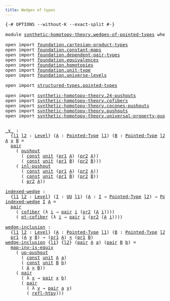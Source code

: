 ```yaml
---
title: Wedges of types
---
```


<pre class="Agda"><a id="41" class="Symbol">{-#</a> <a id="45" class="Keyword">OPTIONS</a> <a id="53" class="Pragma">--without-K</a> <a id="65" class="Pragma">--exact-split</a> <a id="79" class="Symbol">#-}</a>

<a id="84" class="Keyword">module</a> <a id="91" href="synthetic-homotopy-theory.wedges-of-pointed-types.html" class="Module">synthetic-homotopy-theory.wedges-of-pointed-types</a> <a id="141" class="Keyword">where</a>

<a id="148" class="Keyword">open</a> <a id="153" class="Keyword">import</a> <a id="160" href="foundation.cartesian-product-types.html" class="Module">foundation.cartesian-product-types</a>
<a id="195" class="Keyword">open</a> <a id="200" class="Keyword">import</a> <a id="207" href="foundation.constant-maps.html" class="Module">foundation.constant-maps</a>
<a id="232" class="Keyword">open</a> <a id="237" class="Keyword">import</a> <a id="244" href="foundation.dependent-pair-types.html" class="Module">foundation.dependent-pair-types</a>
<a id="276" class="Keyword">open</a> <a id="281" class="Keyword">import</a> <a id="288" href="foundation.equivalences.html" class="Module">foundation.equivalences</a>
<a id="312" class="Keyword">open</a> <a id="317" class="Keyword">import</a> <a id="324" href="foundation.homotopies.html" class="Module">foundation.homotopies</a>
<a id="346" class="Keyword">open</a> <a id="351" class="Keyword">import</a> <a id="358" href="foundation.unit-type.html" class="Module">foundation.unit-type</a>
<a id="379" class="Keyword">open</a> <a id="384" class="Keyword">import</a> <a id="391" href="foundation.universe-levels.html" class="Module">foundation.universe-levels</a>

<a id="419" class="Keyword">open</a> <a id="424" class="Keyword">import</a> <a id="431" href="structured-types.pointed-types.html" class="Module">structured-types.pointed-types</a>

<a id="463" class="Keyword">open</a> <a id="468" class="Keyword">import</a> <a id="475" href="synthetic-homotopy-theory.24-pushouts.html" class="Module">synthetic-homotopy-theory.24-pushouts</a>
<a id="513" class="Keyword">open</a> <a id="518" class="Keyword">import</a> <a id="525" href="synthetic-homotopy-theory.cofibers.html" class="Module">synthetic-homotopy-theory.cofibers</a>
<a id="560" class="Keyword">open</a> <a id="565" class="Keyword">import</a> <a id="572" href="synthetic-homotopy-theory.cocones-pushouts.html" class="Module">synthetic-homotopy-theory.cocones-pushouts</a>
<a id="615" class="Keyword">open</a> <a id="620" class="Keyword">import</a> <a id="627" href="synthetic-homotopy-theory.pushouts.html" class="Module">synthetic-homotopy-theory.pushouts</a>
<a id="662" class="Keyword">open</a> <a id="667" class="Keyword">import</a> <a id="674" href="synthetic-homotopy-theory.universal-property-pushouts.html" class="Module">synthetic-homotopy-theory.universal-property-pushouts</a>

</pre>
<pre class="Agda"><a id="_∨_"></a><a id="742" href="synthetic-homotopy-theory.wedges-of-pointed-types.html#742" class="Function Operator">_∨_</a> <a id="746" class="Symbol">:</a>
  <a id="750" class="Symbol">{</a><a id="751" href="synthetic-homotopy-theory.wedges-of-pointed-types.html#751" class="Bound">l1</a> <a id="754" href="synthetic-homotopy-theory.wedges-of-pointed-types.html#754" class="Bound">l2</a> <a id="757" class="Symbol">:</a> <a id="759" href="Agda.Primitive.html#597" class="Postulate">Level</a><a id="764" class="Symbol">}</a> <a id="766" class="Symbol">(</a><a id="767" href="synthetic-homotopy-theory.wedges-of-pointed-types.html#767" class="Bound">A</a> <a id="769" class="Symbol">:</a> <a id="771" href="structured-types.pointed-types.html#383" class="Function">Pointed-Type</a> <a id="784" href="synthetic-homotopy-theory.wedges-of-pointed-types.html#751" class="Bound">l1</a><a id="786" class="Symbol">)</a> <a id="788" class="Symbol">(</a><a id="789" href="synthetic-homotopy-theory.wedges-of-pointed-types.html#789" class="Bound">B</a> <a id="791" class="Symbol">:</a> <a id="793" href="structured-types.pointed-types.html#383" class="Function">Pointed-Type</a> <a id="806" href="synthetic-homotopy-theory.wedges-of-pointed-types.html#754" class="Bound">l2</a><a id="808" class="Symbol">)</a> <a id="810" class="Symbol">→</a> <a id="812" href="structured-types.pointed-types.html#383" class="Function">Pointed-Type</a> <a id="825" class="Symbol">(</a><a id="826" href="synthetic-homotopy-theory.wedges-of-pointed-types.html#751" class="Bound">l1</a> <a id="829" href="Agda.Primitive.html#810" class="Primitive Operator">⊔</a> <a id="831" href="synthetic-homotopy-theory.wedges-of-pointed-types.html#754" class="Bound">l2</a><a id="833" class="Symbol">)</a>
<a id="835" href="synthetic-homotopy-theory.wedges-of-pointed-types.html#835" class="Bound">A</a> <a id="837" href="synthetic-homotopy-theory.wedges-of-pointed-types.html#742" class="Function Operator">∨</a> <a id="839" href="synthetic-homotopy-theory.wedges-of-pointed-types.html#839" class="Bound">B</a> <a id="841" class="Symbol">=</a>
  <a id="845" href="foundation-core.dependent-pair-types.html#588" class="InductiveConstructor">pair</a>
    <a id="854" class="Symbol">(</a> <a id="856" href="synthetic-homotopy-theory.pushouts.html#431" class="Postulate">pushout</a>
      <a id="870" class="Symbol">(</a> <a id="872" href="foundation-core.constant-maps.html#216" class="Function">const</a> <a id="878" href="foundation.unit-type.html#1084" class="Datatype">unit</a> <a id="883" class="Symbol">(</a><a id="884" href="foundation-core.dependent-pair-types.html#605" class="Field">pr1</a> <a id="888" href="synthetic-homotopy-theory.wedges-of-pointed-types.html#835" class="Bound">A</a><a id="889" class="Symbol">)</a> <a id="891" class="Symbol">(</a><a id="892" href="foundation-core.dependent-pair-types.html#617" class="Field">pr2</a> <a id="896" href="synthetic-homotopy-theory.wedges-of-pointed-types.html#835" class="Bound">A</a><a id="897" class="Symbol">))</a>
      <a id="906" class="Symbol">(</a> <a id="908" href="foundation-core.constant-maps.html#216" class="Function">const</a> <a id="914" href="foundation.unit-type.html#1084" class="Datatype">unit</a> <a id="919" class="Symbol">(</a><a id="920" href="foundation-core.dependent-pair-types.html#605" class="Field">pr1</a> <a id="924" href="synthetic-homotopy-theory.wedges-of-pointed-types.html#839" class="Bound">B</a><a id="925" class="Symbol">)</a> <a id="927" class="Symbol">(</a><a id="928" href="foundation-core.dependent-pair-types.html#617" class="Field">pr2</a> <a id="932" href="synthetic-homotopy-theory.wedges-of-pointed-types.html#839" class="Bound">B</a><a id="933" class="Symbol">)))</a>
    <a id="941" class="Symbol">(</a> <a id="943" href="synthetic-homotopy-theory.pushouts.html#561" class="Postulate">inl-pushout</a>
      <a id="961" class="Symbol">(</a> <a id="963" href="foundation-core.constant-maps.html#216" class="Function">const</a> <a id="969" href="foundation.unit-type.html#1084" class="Datatype">unit</a> <a id="974" class="Symbol">(</a><a id="975" href="foundation-core.dependent-pair-types.html#605" class="Field">pr1</a> <a id="979" href="synthetic-homotopy-theory.wedges-of-pointed-types.html#835" class="Bound">A</a><a id="980" class="Symbol">)</a> <a id="982" class="Symbol">(</a><a id="983" href="foundation-core.dependent-pair-types.html#617" class="Field">pr2</a> <a id="987" href="synthetic-homotopy-theory.wedges-of-pointed-types.html#835" class="Bound">A</a><a id="988" class="Symbol">))</a>
      <a id="997" class="Symbol">(</a> <a id="999" href="foundation-core.constant-maps.html#216" class="Function">const</a> <a id="1005" href="foundation.unit-type.html#1084" class="Datatype">unit</a> <a id="1010" class="Symbol">(</a><a id="1011" href="foundation-core.dependent-pair-types.html#605" class="Field">pr1</a> <a id="1015" href="synthetic-homotopy-theory.wedges-of-pointed-types.html#839" class="Bound">B</a><a id="1016" class="Symbol">)</a> <a id="1018" class="Symbol">(</a><a id="1019" href="foundation-core.dependent-pair-types.html#617" class="Field">pr2</a> <a id="1023" href="synthetic-homotopy-theory.wedges-of-pointed-types.html#839" class="Bound">B</a><a id="1024" class="Symbol">))</a>
      <a id="1033" class="Symbol">(</a> <a id="1035" href="foundation-core.dependent-pair-types.html#617" class="Field">pr2</a> <a id="1039" href="synthetic-homotopy-theory.wedges-of-pointed-types.html#835" class="Bound">A</a><a id="1040" class="Symbol">))</a>

<a id="indexed-wedge"></a><a id="1044" href="synthetic-homotopy-theory.wedges-of-pointed-types.html#1044" class="Function">indexed-wedge</a> <a id="1058" class="Symbol">:</a>
  <a id="1062" class="Symbol">{</a><a id="1063" href="synthetic-homotopy-theory.wedges-of-pointed-types.html#1063" class="Bound">l1</a> <a id="1066" href="synthetic-homotopy-theory.wedges-of-pointed-types.html#1066" class="Bound">l2</a> <a id="1069" class="Symbol">:</a> <a id="1071" href="Agda.Primitive.html#597" class="Postulate">Level</a><a id="1076" class="Symbol">}</a> <a id="1078" class="Symbol">(</a><a id="1079" href="synthetic-homotopy-theory.wedges-of-pointed-types.html#1079" class="Bound">I</a> <a id="1081" class="Symbol">:</a> <a id="1083" href="foundation-core.universe-levels.html#235" class="Primitive">UU</a> <a id="1086" href="synthetic-homotopy-theory.wedges-of-pointed-types.html#1063" class="Bound">l1</a><a id="1088" class="Symbol">)</a> <a id="1090" class="Symbol">(</a><a id="1091" href="synthetic-homotopy-theory.wedges-of-pointed-types.html#1091" class="Bound">A</a> <a id="1093" class="Symbol">:</a> <a id="1095" href="synthetic-homotopy-theory.wedges-of-pointed-types.html#1079" class="Bound">I</a> <a id="1097" class="Symbol">→</a> <a id="1099" href="structured-types.pointed-types.html#383" class="Function">Pointed-Type</a> <a id="1112" href="synthetic-homotopy-theory.wedges-of-pointed-types.html#1066" class="Bound">l2</a><a id="1114" class="Symbol">)</a> <a id="1116" class="Symbol">→</a> <a id="1118" href="structured-types.pointed-types.html#383" class="Function">Pointed-Type</a> <a id="1131" class="Symbol">(</a><a id="1132" href="synthetic-homotopy-theory.wedges-of-pointed-types.html#1063" class="Bound">l1</a> <a id="1135" href="Agda.Primitive.html#810" class="Primitive Operator">⊔</a> <a id="1137" href="synthetic-homotopy-theory.wedges-of-pointed-types.html#1066" class="Bound">l2</a><a id="1139" class="Symbol">)</a>
<a id="1141" href="synthetic-homotopy-theory.wedges-of-pointed-types.html#1044" class="Function">indexed-wedge</a> <a id="1155" href="synthetic-homotopy-theory.wedges-of-pointed-types.html#1155" class="Bound">I</a> <a id="1157" href="synthetic-homotopy-theory.wedges-of-pointed-types.html#1157" class="Bound">A</a> <a id="1159" class="Symbol">=</a>
  <a id="1163" href="foundation-core.dependent-pair-types.html#588" class="InductiveConstructor">pair</a>
    <a id="1172" class="Symbol">(</a> <a id="1174" href="synthetic-homotopy-theory.cofibers.html#732" class="Function">cofiber</a> <a id="1182" class="Symbol">(λ</a> <a id="1185" href="synthetic-homotopy-theory.wedges-of-pointed-types.html#1185" class="Bound">i</a> <a id="1187" class="Symbol">→</a> <a id="1189" href="foundation-core.dependent-pair-types.html#588" class="InductiveConstructor">pair</a> <a id="1194" href="synthetic-homotopy-theory.wedges-of-pointed-types.html#1185" class="Bound">i</a> <a id="1196" class="Symbol">(</a><a id="1197" href="foundation-core.dependent-pair-types.html#617" class="Field">pr2</a> <a id="1201" class="Symbol">(</a><a id="1202" href="synthetic-homotopy-theory.wedges-of-pointed-types.html#1157" class="Bound">A</a> <a id="1204" href="synthetic-homotopy-theory.wedges-of-pointed-types.html#1185" class="Bound">i</a><a id="1205" class="Symbol">))))</a>
    <a id="1214" class="Symbol">(</a> <a id="1216" href="synthetic-homotopy-theory.cofibers.html#1306" class="Function">pt-cofiber</a> <a id="1227" class="Symbol">(λ</a> <a id="1230" href="synthetic-homotopy-theory.wedges-of-pointed-types.html#1230" class="Bound">i</a> <a id="1232" class="Symbol">→</a> <a id="1234" href="foundation-core.dependent-pair-types.html#588" class="InductiveConstructor">pair</a> <a id="1239" href="synthetic-homotopy-theory.wedges-of-pointed-types.html#1230" class="Bound">i</a> <a id="1241" class="Symbol">(</a><a id="1242" href="foundation-core.dependent-pair-types.html#617" class="Field">pr2</a> <a id="1246" class="Symbol">(</a><a id="1247" href="synthetic-homotopy-theory.wedges-of-pointed-types.html#1157" class="Bound">A</a> <a id="1249" href="synthetic-homotopy-theory.wedges-of-pointed-types.html#1230" class="Bound">i</a><a id="1250" class="Symbol">))))</a>

<a id="wedge-inclusion"></a><a id="1256" href="synthetic-homotopy-theory.wedges-of-pointed-types.html#1256" class="Function">wedge-inclusion</a> <a id="1272" class="Symbol">:</a>
  <a id="1276" class="Symbol">{</a><a id="1277" href="synthetic-homotopy-theory.wedges-of-pointed-types.html#1277" class="Bound">l1</a> <a id="1280" href="synthetic-homotopy-theory.wedges-of-pointed-types.html#1280" class="Bound">l2</a> <a id="1283" class="Symbol">:</a> <a id="1285" href="Agda.Primitive.html#597" class="Postulate">Level</a><a id="1290" class="Symbol">}</a> <a id="1292" class="Symbol">(</a><a id="1293" href="synthetic-homotopy-theory.wedges-of-pointed-types.html#1293" class="Bound">A</a> <a id="1295" class="Symbol">:</a> <a id="1297" href="structured-types.pointed-types.html#383" class="Function">Pointed-Type</a> <a id="1310" href="synthetic-homotopy-theory.wedges-of-pointed-types.html#1277" class="Bound">l1</a><a id="1312" class="Symbol">)</a> <a id="1314" class="Symbol">(</a><a id="1315" href="synthetic-homotopy-theory.wedges-of-pointed-types.html#1315" class="Bound">B</a> <a id="1317" class="Symbol">:</a> <a id="1319" href="structured-types.pointed-types.html#383" class="Function">Pointed-Type</a> <a id="1332" href="synthetic-homotopy-theory.wedges-of-pointed-types.html#1280" class="Bound">l2</a><a id="1334" class="Symbol">)</a> <a id="1336" class="Symbol">→</a>
  <a id="1340" href="foundation-core.dependent-pair-types.html#605" class="Field">pr1</a> <a id="1344" class="Symbol">(</a><a id="1345" href="synthetic-homotopy-theory.wedges-of-pointed-types.html#1293" class="Bound">A</a> <a id="1347" href="synthetic-homotopy-theory.wedges-of-pointed-types.html#742" class="Function Operator">∨</a> <a id="1349" href="synthetic-homotopy-theory.wedges-of-pointed-types.html#1315" class="Bound">B</a><a id="1350" class="Symbol">)</a> <a id="1352" class="Symbol">→</a> <a id="1354" class="Symbol">(</a><a id="1355" href="foundation-core.dependent-pair-types.html#605" class="Field">pr1</a> <a id="1359" href="synthetic-homotopy-theory.wedges-of-pointed-types.html#1293" class="Bound">A</a><a id="1360" class="Symbol">)</a> <a id="1362" href="foundation-core.cartesian-product-types.html#590" class="Function Operator">×</a> <a id="1364" class="Symbol">(</a><a id="1365" href="foundation-core.dependent-pair-types.html#605" class="Field">pr1</a> <a id="1369" href="synthetic-homotopy-theory.wedges-of-pointed-types.html#1315" class="Bound">B</a><a id="1370" class="Symbol">)</a>
<a id="1372" href="synthetic-homotopy-theory.wedges-of-pointed-types.html#1256" class="Function">wedge-inclusion</a> <a id="1388" class="Symbol">{</a><a id="1389" href="synthetic-homotopy-theory.wedges-of-pointed-types.html#1389" class="Bound">l1</a><a id="1391" class="Symbol">}</a> <a id="1393" class="Symbol">{</a><a id="1394" href="synthetic-homotopy-theory.wedges-of-pointed-types.html#1394" class="Bound">l2</a><a id="1396" class="Symbol">}</a> <a id="1398" class="Symbol">(</a><a id="1399" href="foundation-core.dependent-pair-types.html#588" class="InductiveConstructor">pair</a> <a id="1404" href="synthetic-homotopy-theory.wedges-of-pointed-types.html#1404" class="Bound">A</a> <a id="1406" href="synthetic-homotopy-theory.wedges-of-pointed-types.html#1406" class="Bound">a</a><a id="1407" class="Symbol">)</a> <a id="1409" class="Symbol">(</a><a id="1410" href="foundation-core.dependent-pair-types.html#588" class="InductiveConstructor">pair</a> <a id="1415" href="synthetic-homotopy-theory.wedges-of-pointed-types.html#1415" class="Bound">B</a> <a id="1417" href="synthetic-homotopy-theory.wedges-of-pointed-types.html#1417" class="Bound">b</a><a id="1418" class="Symbol">)</a> <a id="1420" class="Symbol">=</a>
  <a id="1424" href="foundation-core.equivalences.html#4187" class="Function">map-inv-is-equiv</a>
    <a id="1445" class="Symbol">(</a> <a id="1447" href="synthetic-homotopy-theory.pushouts.html#1234" class="Postulate">up-pushout</a>
      <a id="1464" class="Symbol">(</a> <a id="1466" href="foundation-core.constant-maps.html#216" class="Function">const</a> <a id="1472" href="foundation.unit-type.html#1084" class="Datatype">unit</a> <a id="1477" href="synthetic-homotopy-theory.wedges-of-pointed-types.html#1404" class="Bound">A</a> <a id="1479" href="synthetic-homotopy-theory.wedges-of-pointed-types.html#1406" class="Bound">a</a><a id="1480" class="Symbol">)</a>
      <a id="1488" class="Symbol">(</a> <a id="1490" href="foundation-core.constant-maps.html#216" class="Function">const</a> <a id="1496" href="foundation.unit-type.html#1084" class="Datatype">unit</a> <a id="1501" href="synthetic-homotopy-theory.wedges-of-pointed-types.html#1415" class="Bound">B</a> <a id="1503" href="synthetic-homotopy-theory.wedges-of-pointed-types.html#1417" class="Bound">b</a><a id="1504" class="Symbol">)</a>
      <a id="1512" class="Symbol">(</a> <a id="1514" href="synthetic-homotopy-theory.wedges-of-pointed-types.html#1404" class="Bound">A</a> <a id="1516" href="foundation-core.cartesian-product-types.html#590" class="Function Operator">×</a> <a id="1518" href="synthetic-homotopy-theory.wedges-of-pointed-types.html#1415" class="Bound">B</a><a id="1519" class="Symbol">))</a>
    <a id="1526" class="Symbol">(</a> <a id="1528" href="foundation-core.dependent-pair-types.html#588" class="InductiveConstructor">pair</a>
      <a id="1539" class="Symbol">(</a> <a id="1541" class="Symbol">λ</a> <a id="1543" href="synthetic-homotopy-theory.wedges-of-pointed-types.html#1543" class="Bound">x</a> <a id="1545" class="Symbol">→</a> <a id="1547" href="foundation-core.dependent-pair-types.html#588" class="InductiveConstructor">pair</a> <a id="1552" href="synthetic-homotopy-theory.wedges-of-pointed-types.html#1543" class="Bound">x</a> <a id="1554" href="synthetic-homotopy-theory.wedges-of-pointed-types.html#1417" class="Bound">b</a><a id="1555" class="Symbol">)</a>
      <a id="1563" class="Symbol">(</a> <a id="1565" href="foundation-core.dependent-pair-types.html#588" class="InductiveConstructor">pair</a>
        <a id="1578" class="Symbol">(</a> <a id="1580" class="Symbol">λ</a> <a id="1582" href="synthetic-homotopy-theory.wedges-of-pointed-types.html#1582" class="Bound">y</a> <a id="1584" class="Symbol">→</a> <a id="1586" href="foundation-core.dependent-pair-types.html#588" class="InductiveConstructor">pair</a> <a id="1591" href="synthetic-homotopy-theory.wedges-of-pointed-types.html#1406" class="Bound">a</a> <a id="1593" href="synthetic-homotopy-theory.wedges-of-pointed-types.html#1582" class="Bound">y</a><a id="1594" class="Symbol">)</a>
        <a id="1604" class="Symbol">(</a> <a id="1606" href="foundation-core.homotopies.html#741" class="Function">refl-htpy</a><a id="1615" class="Symbol">)))</a>
</pre>